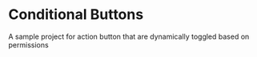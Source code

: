 # Conditional Buttons

A sample project for action button that are dynamically toggled based on permissions